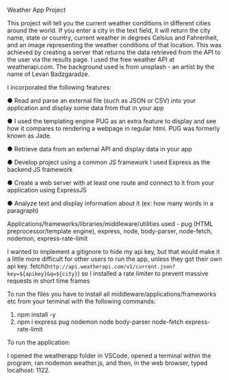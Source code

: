 Weather App Project


This project will tell you the current weather conditions in different cities around the world.  If you enter a city in the text field, it will return the city name, state or country, current weather in degrees Celsius and Fahrenheit, and an image representing the weather conditions of that location.  This was achieved by creating a server that returns the data retrieved from the API to the user via the results page.  I used the free weather API at weatherapi.com.  The background used is from unsplash - an artist by the name of Levan Badzgaradze. 

I incorporated the following features:

● Read and parse an external file (such as JSON or CSV) into your application and display some data from that in your app

● I used the templating engine PUG as an extra feature to display and see how it compares to rendering a webpage in regular html. PUG was formerly known as Jade. 

● Retrieve data from an external API and display data in your app 

● Develop project using a common JS framework
    I used Express as the backend JS framework

● Create a web server with at least one route and connect to it from your application using ExpressJS

● Analyze text and display information about it (ex: how many words in a paragraph)

Applications/frameworks/libraries/middleware/utilities used - pug (HTML preprocessor/template engine), express, node, body-parser, node-fetch, nodemon, express-rate-limit

I wanted to implement a gitignore to hide my api key, but that would make it a little more difficult for other users to run the app, unless they got their own api key. 
fetch(`http://api.weatherapi.com/v1/current.json?key=${apikey}&q=${city}`)
so I installed a rate limiter to prevent massive requests in short time frames

To run the files you have to install all middleware/applications/frameworks etc from your terminal with the following commands:
1. npm install -y
2. npm i express pug nodemon node body-parser node-fetch express-rate-limit

To run the application:

 I opened the weatherapp folder in VSCode, opened a terminal within the program,  ran nodemon weather.js, and then, in the web browser, typed localhost: 1122. 